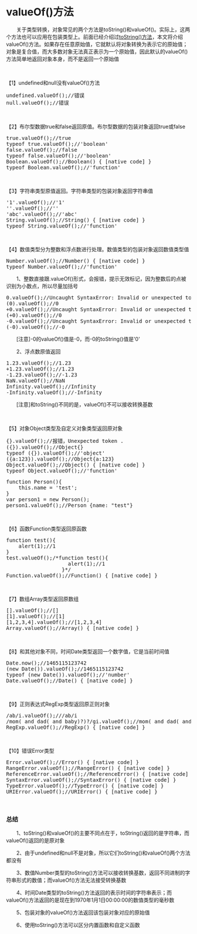 # valueOf()方法

　　关于类型转换，对象常见的两个方法是toString()和valueOf()。实际上，这两个方法也可以应用在包装类型上。前面已经介绍过[toString()方法](http://www.cnblogs.com/xiaohuochai/p/5557387.html)，本文将介绍valueOf()方法。如果存在任意原始值，它就默认将对象转换为表示它的原始值；对象是复合值，而大多数对象无法真正表示为一个原始值，因此默认的valueOf()方法简单地返回对象本身，而不是返回一个原始值

&nbsp;

【1】undefined和null没有valueOf()方法

<div class="cnblogs_code">
<pre>undefined.valueOf();//错误
null.valueOf();//错误</pre>
</div>

&nbsp;

【2】布尔型数据true和false返回原值。布尔型数据的包装对象返回true或false

<div class="cnblogs_code">
<pre>true.valueOf();//true
typeof true.valueOf();//'boolean'
false.valueOf();//false
typeof false.valueOf();//'boolean'
Boolean.valueOf();//Boolean() { [native code] }
typeof Boolean.valueOf();//'function'</pre>
</div>

&nbsp;

【3】字符串类型原值返回。字符串类型的包装对象返回字符串值

<div class="cnblogs_code">
<pre>'1'.valueOf();//'1'
''.valueOf();//''
'abc'.valueOf();//'abc'
String.valueOf();//String() { [native code] }
typeof String.valueOf();//'function'</pre>
</div>

&nbsp;

【4】数值类型分为整数和浮点数进行处理。数值类型的包装对象返回数值类型值

<div class="cnblogs_code">
<pre>Number.valueOf();//Number() { [native code] }
typeof Number.valueOf();//'function'</pre>
</div>

　　1、整数直接跟.valueOf()形式，会报错，提示无效标记，因为整数后的点被识别为小数点，所以尽量加括号

<div class="cnblogs_code">
<pre>0.valueOf();//Uncaught SyntaxError: Invalid or unexpected token
(0).valueOf();//0
+0.valueOf();//Uncaught SyntaxError: Invalid or unexpected token
(+0).valueOf();//0
-0.valueOf();//Uncaught SyntaxError: Invalid or unexpected token
(-0).valueOf();//-0</pre>
</div>

　　[注意]-0的valueOf()值是-0，而-0的toString()值是'0'

　　2、浮点数原值返回

<div class="cnblogs_code">
<pre>1.23.valueOf();//1.23
+1.23.valueOf();//1.23
-1.23.valueOf();//-1.23
NaN.valueOf();//NaN
Infinity.valueOf();//Infinity
-Infinity.valueOf();//-Infinity</pre>
</div>

　　[注意]和toString()不同的是，valueOf()不可以接收转换基数

&nbsp;

【5】对象Object类型及自定义对象类型返回原对象

<div class="cnblogs_code">
<pre>{}.valueOf();//报错，Unexpected token .
({}).valueOf();//Object{}
typeof ({}).valueOf();//'object'
({a:123}).valueOf();//Object{a:123}
Object.valueOf();//Object() { [native code] }
typeof Object.valueOf();//'function'</pre>
</div>
<div class="cnblogs_code">
<pre>function Person(){
    this.name = 'test';
}
var person1 = new Person();
person1.valueOf();//Person {name: "test"}</pre>
</div>

&nbsp;

【6】函数Function类型返回原函数

<div class="cnblogs_code">
<pre>function test(){
    alert(1);//1
}
test.valueOf();/*function test(){
                    alert(1);//1
                  }*/
Function.valueOf();//Function() { [native code] }</pre>
</div>

&nbsp;

【7】数组Array类型返回原数组

<div class="cnblogs_code">
<pre>[].valueOf();//[]
[1].valueOf();//[1]
[1,2,3,4].valueOf();//[1,2,3,4]
Array.valueOf();//Array() { [native code] }</pre>
</div>

&nbsp;

【8】和其他对象不同，时间Date类型返回一个数字值，它是当前时间值

<div class="cnblogs_code">
<pre>Date.now();//1465115123742
(new Date()).valueOf();//1465115123742
typeof (new Date()).valueOf();//'number'
Date.valueOf();//Date() { [native code] }</pre>
</div>

&nbsp;

【9】正则表达式RegExp类型返回原正则对象

<div class="cnblogs_code">
<pre>/ab/i.valueOf();///ab/i
/mom( and dad( and baby)?)?/gi.valueOf();//mom( and dad( and baby)?)?/gi
RegExp.valueOf();//RegExp() { [native code] }</pre>
</div>

&nbsp;

【10】错误Error类型

<div class="cnblogs_code">
<pre>Error.valueOf();//Error() { [native code] }
RangeError.valueOf();//RangeError() { [native code] }
ReferenceError.valueOf();//ReferenceError() { [native code] }
SyntaxError.valueOf();//SyntaxError() { [native code] }
TypeError.valueOf();//TypeError() { [native code] }
URIError.valueOf();//URIError() { [native code] }</pre>
</div>

&nbsp;

### 总结

　　1、toString()和valueOf()的主要不同点在于，toString()返回的是字符串，而valueOf()返回的是原对象

　　2、由于undefined和null不是对象，所以它们toString()和valueOf()两个方法都没有

　　3、数值Number类型的toString()方法可以接收转换基数，返回不同进制的字符串形式的数值；而valueOf()方法无法接受转换基数

　　4、时间Date类型的toString()方法返回的表示时间的字符串表示；而valueOf()方法返回的是现在到1970年1月1日00:00:00的数值类型的毫秒数

　　5、包装对象的valueOf()方法返回该包装对象对应的原始值

　　6、使用toString()方法可以区分内置函数和自定义函数